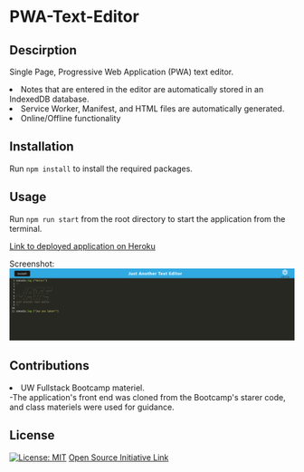 # PWA-Text-Editor

## Descirption

Single Page, Progressive Web Application (PWA) text editor. 

<li>Notes that are entered in the editor are automatically stored in an IndexedDB database.</li>
<li>Service Worker, Manifest, and HTML files are automatically generated. </li>
<li>Online/Offline functionality</li>

## Installation
Run `npm install` to install the required packages.

## Usage

Run `npm run start` from the root directory to start the application from the terminal. 

[Link to deployed application on Heroku](https://shelcisco-pwa-text-editor.herokuapp.com/)

Screenshot: 
![](https://github.com/Shelcisco/PWA-Text-Editor/blob/main/client/dist/assets/image/Screenshot1.png)

## Contributions 
<li>UW Fullstack Bootcamp materiel.</li>
-The application's front end was cloned from the Bootcamp's starer code, and class materiels were used for guidance. 

## License

[![License: MIT](https://img.shields.io/badge/License-MIT-yellow.svg)](https://opensource.org/licenses/MIT) [Open Source Initiative Link](https://opensource.org/licenses/MIT)
